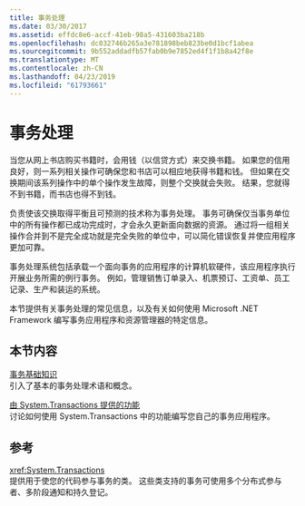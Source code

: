 ```yaml
---
title: 事务处理
ms.date: 03/30/2017
ms.assetid: effdc8e6-accf-41eb-98a5-431603ba218b
ms.openlocfilehash: dc032746b265a3e781898beb823be0d1bcf1abea
ms.sourcegitcommit: 9b552addadfb57fab0b9e7852ed4f1f1b8a42f8e
ms.translationtype: MT
ms.contentlocale: zh-CN
ms.lasthandoff: 04/23/2019
ms.locfileid: "61793661"
---
```

# <a name="transaction-processing"></a>事务处理
当您从网上书店购买书籍时，会用钱（以信贷方式）来交换书籍。 如果您的信用良好，则一系列相关操作可确保您和书店可以相应地获得书籍和钱。 但如果在交换期间该系列操作中的单个操作发生故障，则整个交换就会失败。 结果，您就得不到书籍，而书店也得不到钱。  
  
 负责使该交换取得平衡且可预测的技术称为事务处理。 事务可确保仅当事务单位中的所有操作都已成功完成时，才会永久更新面向数据的资源。 通过将一组相关操作合并到不是完全成功就是完全失败的单位中，可以简化错误恢复并使应用程序更加可靠。  
  
 事务处理系统包括承载一个面向事务的应用程序的计算机软硬件，该应用程序执行开展业务所需的例行事务。 例如，管理销售订单录入、机票预订、工资单、员工记录、生产和装运的系统。  
  
 本节提供有关事务处理的常见信息，以及有关如何使用 Microsoft .NET Framework 编写事务应用程序和资源管理器的特定信息。  
  
## <a name="in-this-section"></a>本节内容  
 [事务基础知识](../../../../docs/framework/data/transactions/transaction-fundamentals.md)  
 引入了基本的事务处理术语和概念。  
  
 [由 System.Transactions 提供的功能](../../../../docs/framework/data/transactions/features-provided-by-system-transactions.md)  
 讨论如何使用 System.Transactions 中的功能编写您自己的事务应用程序。  
  
## <a name="reference"></a>参考  
 <xref:System.Transactions>  
 提供用于使您的代码参与事务的类。 这些类支持的事务可使用多个分布式参与者、多阶段通知和持久登记。
